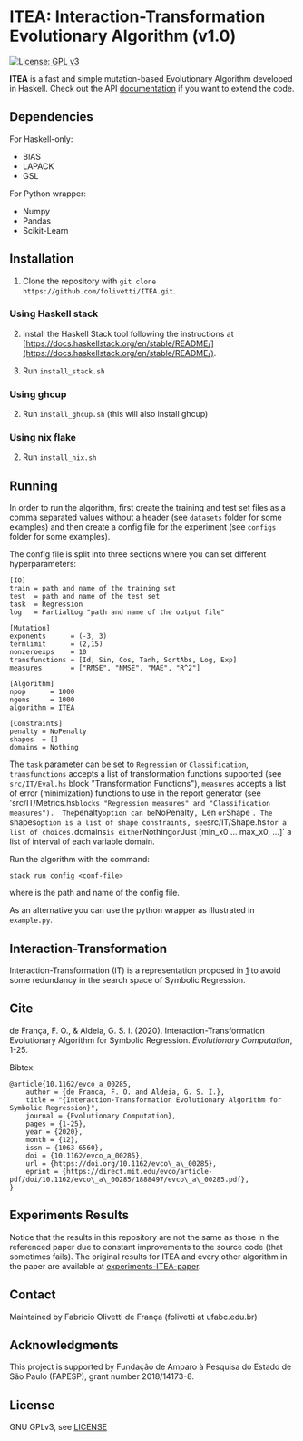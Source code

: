 # ITEA: Interaction-Transformation Evolutionary Algorithm (v1.0)

[![License: GPL v3](https://img.shields.io/badge/License-GPL%20v3-blue.svg)](https://github.com/folivetti/ITEA/blob/master/LICENSE)

**ITEA** is a fast and simple mutation-based Evolutionary Algorithm developed in Haskell. Check out the API [documentation](https://folivetti.github.io/ITEA/) if you want to extend the code.

## Dependencies

For Haskell-only:

- BlAS
- LAPACK
- GSL

For Python wrapper:

- Numpy
- Pandas
- Scikit-Learn

## Installation

1. Clone the repository with `git clone https://github.com/folivetti/ITEA.git`.

### Using Haskell stack

2. Install the Haskell Stack tool following the instructions at [https://docs.haskellstack.org/en/stable/README/](https://docs.haskellstack.org/en/stable/README/).

3. Run `install_stack.sh`

### Using ghcup

2. Run `install_ghcup.sh` (this will also install ghcup)

### Using nix flake

2. Run `install_nix.sh`

## Running

In order to run the algorithm, first create the training and test set files as a comma separated values without a header (see `datasets` folder for some examples) and then create a config file for the experiment (see `configs` folder for some examples).

The config file is split into three sections where you can set different hyperparameters:

```
[IO]
train = path and name of the training set
test  = path and name of the test set
task  = Regression
log   = PartialLog "path and name of the output file"

[Mutation]
exponents      = (-3, 3)
termlimit      = (2,15)
nonzeroexps    = 10
transfunctions = [Id, Sin, Cos, Tanh, SqrtAbs, Log, Exp]
measures       = ["RMSE", "NMSE", "MAE", "R^2"]

[Algorithm]
npop      = 1000
ngens     = 1000
algorithm = ITEA

[Constraints]
penalty = NoPenalty
shapes  = []
domains = Nothing
```

The `task` parameter can be set to `Regression` or `Classification`, `transfunctions` accepts a list of transformation functions supported (see `src/IT/Eval.hs` block "Transformation Functions"), `measures` accepts a list of error (minimization) functions to use in the report generator (see 'src/IT/Metrics.hs` blocks "Regression measures" and "Classification measures"). 
The `penalty` option can be `NoPenalty`, `Len <double value>` or `Shape <double value>`. The `shapes` option is a list of shape constraints, see `src/IT/Shape.hs` for a list of choices. `domains` is either `Nothing` or `Just [min_x0 ... max_x0, ...]` a list of interval of each variable domain.

Run the algorithm with the command:

```
stack run config <conf-file> 
```

where <conf-file> is the path and name of the config file.

As an alternative you can use the python wrapper as illustrated in `example.py`.

## Interaction-Transformation

Interaction-Transformation (IT) is a representation proposed in [1](https://www.sciencedirect.com/science/article/pii/S0020025516308635?casa_token=NSH9KVyjs84AAAAA:tDVSPVS8P15nHb8rZvLiW4klNp-nVew1QsKwsxz2YhpxZu2oyhUBJvkufKB8VK8Q6hJIaDr87oo) to avoid some redundancy in the search space of Symbolic Regression.

## Cite

de França, F. O., & Aldeia, G. S. I. (2020). Interaction-Transformation Evolutionary Algorithm for Symbolic Regression. *Evolutionary Computation*, 1-25.

Bibtex:

    @article{10.1162/evco_a_00285,
        author = {de Franca, F. O. and Aldeia, G. S. I.},
        title = "{Interaction-Transformation Evolutionary Algorithm for Symbolic Regression}",
        journal = {Evolutionary Computation},
        pages = {1-25},
        year = {2020},
        month = {12},    
        issn = {1063-6560},
        doi = {10.1162/evco_a_00285},
        url = {https://doi.org/10.1162/evco\_a\_00285},
        eprint = {https://direct.mit.edu/evco/article-pdf/doi/10.1162/evco\_a\_00285/1888497/evco\_a\_00285.pdf},
    }

    
## Experiments Results

Notice that the results in this repository are not the same as those in the referenced paper due to constant improvements to the source code (that sometimes fails). The original results for ITEA and every other algorithm in the paper are available at [experiments-ITEA-paper](https://github.com/gAldeia/experiments-ITEA-paper).
    
## Contact

Maintained by Fabrício Olivetti de França (folivetti at ufabc.edu.br)

## Acknowledgments

This project is supported by Fundação de Amparo à Pesquisa do Estado de São Paulo (FAPESP), grant number 2018/14173-8.

## License

GNU GPLv3, see [LICENSE](LICENSE)
